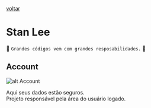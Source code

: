 [voltar](../README.md)

Stan Lee
========
:star2: `Grandes códigos vem com grandes resposabilidades.` :star2:

## Account
![alt Account](https://www.24horas.cl/incoming/article1320000.ece/ALTERNATES/w700/america.jpg "Account")

Aqui seus dados estão seguros. <br />
Projeto responsável pela área do usuário logado.
